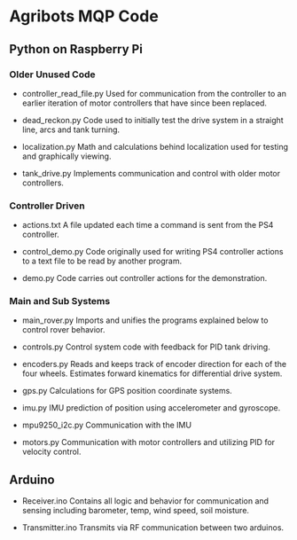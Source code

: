 # Agribots MQP Code

## Python on Raspberry Pi

### Older Unused Code

- controller_read_file.py
Used for communication from the controller to an earlier iteration of motor controllers that have since been replaced.

- dead_reckon.py
Code used to initially test the drive system in a straight line, arcs and tank turning.

- localization.py
Math and calculations behind localization used for testing and graphically viewing.

- tank_drive.py
Implements communication and control with older motor controllers.

### Controller Driven

- actions.txt
A file updated each time a command is sent from the PS4 controller.

- control_demo.py
Code originally used for writing PS4 controller actions to a text file to be read by another program.

- demo.py
Code carries out controller actions for the demonstration.

### Main and Sub Systems

- main_rover.py
Imports and unifies the programs explained below to control rover behavior.

- controls.py
Control system code with feedback for PID tank driving.

- encoders.py
Reads and keeps track of encoder direction for each of the four wheels. Estimates forward kinematics for differential drive system.

- gps.py
Calculations for GPS position coordinate systems.

- imu.py
IMU prediction of position using accelerometer and gyroscope.

- mpu9250_i2c.py
Communication with the IMU

- motors.py
Communication with motor controllers and utilizing PID for velocity control.

## Arduino

- Receiver.ino
Contains all logic and behavior for communication and sensing including barometer, temp, wind speed, soil moisture.

- Transmitter.ino
Transmits via RF communication between two arduinos.
